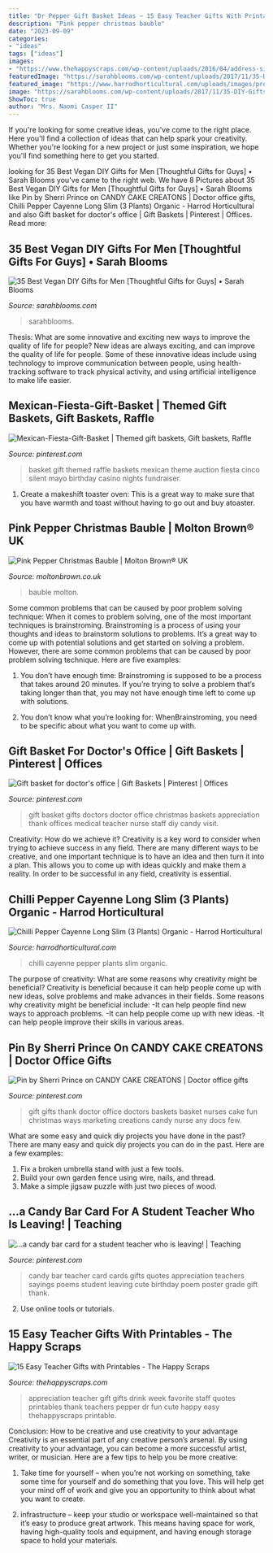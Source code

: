 ```yaml
---
title: "Dr Pepper Gift Basket Ideas ~ 15 Easy Teacher Gifts With Printables"
description: "Pink pepper christmas bauble"
date: "2023-09-09"
categories:
- "ideas"
tags: ["ideas"]
images:
- "https://www.thehappyscraps.com/wp-content/uploads/2016/04/address-sign2.jpg"
featuredImage: "https://sarahblooms.com/wp-content/uploads/2017/11/35-DIY-Gifts-for-Guys-Pin-2-1.jpg"
featured_image: "https://www.harrodhorticultural.com/uploads/images/products/VEG-187.jpg"
image: "https://sarahblooms.com/wp-content/uploads/2017/11/35-DIY-Gifts-for-Guys-Pin-2-1.jpg"
ShowToc: true
author: "Mrs. Naomi Casper II"
---
```



If you're looking for some creative ideas, you've come to the right place. Here you'll find a collection of ideas that can help spark your creativity. Whether you're looking for a new project or just some inspiration, we hope you'll find something here to get you started.

	

		
looking for 35 Best Vegan DIY Gifts for Men [Thoughtful Gifts for Guys] • Sarah Blooms you've came to the right web. We have 8 Pictures about 35 Best Vegan DIY Gifts for Men [Thoughtful Gifts for Guys] • Sarah Blooms like Pin by Sherri Prince on CANDY CAKE CREATONS | Doctor office gifts, Chilli Pepper Cayenne Long Slim (3 Plants) Organic - Harrod Horticultural and also Gift basket for doctor&#039;s office | Gift Baskets | Pinterest | Offices. Read more:
		
    
## 35 Best Vegan DIY Gifts For Men [Thoughtful Gifts For Guys] • Sarah Blooms

<img loading=lazy src="https://sarahblooms.com/wp-content/uploads/2017/11/35-DIY-Gifts-for-Guys-Pin-2-1.jpg" onerror="this.onerror=null;this.src='https://tse2.mm.bing.net/th?id=OIP.Ii4veQdKa8spDMMzZQ-qUwHaO0&amp;pid=15.1';" alt="35 Best Vegan DIY Gifts for Men [Thoughtful Gifts for Guys] • Sarah Blooms">

_Source: sarahblooms.com_

>sarahblooms. 

	

Thesis: What are some innovative and exciting new ways to improve the quality of life for people?
New ideas are always exciting, and can improve the quality of life for people. Some of these innovative ideas include using technology to improve communication between people, using health-tracking software to track physical activity, and using artificial intelligence to make life easier.

    
## Mexican-Fiesta-Gift-Basket | Themed Gift Baskets, Gift Baskets, Raffle

<img loading=lazy src="https://i.pinimg.com/originals/0b/f4/fa/0bf4fae5296a4cf7ba3a7fec0ab77ad3.jpg" onerror="this.onerror=null;this.src='https://tse1.mm.bing.net/th?id=OIP.ozW4D-LV7KukRXbBA4dyMQAAAA&amp;pid=15.1';" alt="Mexican-Fiesta-Gift-Basket | Themed gift baskets, Gift baskets, Raffle">

_Source: pinterest.com_

>basket gift themed raffle baskets mexican theme auction fiesta cinco silent mayo birthday casino nights fundraiser. 

	

1. Create a makeshift toaster oven: This is a great way to make sure that you have warmth and toast without having to go out and buy atoaster.

    
## Pink Pepper Christmas Bauble | Molton Brown® UK

<img loading=lazy src="https://media.moltonbrown.co.uk/i/moltonbrown/NEB9034_uk_Fiery-Pink-Pepper-Bath-Shower-Bauble_image_01?$xLImg$&amp;fmt=jpg" onerror="this.onerror=null;this.src='https://tse1.mm.bing.net/th?id=OIP.kXuq-bgFYqHBU-sZbkzWtQHaHa&amp;pid=15.1';" alt="Pink Pepper Christmas Bauble | Molton Brown® UK">

_Source: moltonbrown.co.uk_

>bauble molton. 

	

Some common problems that can be caused by poor problem solving technique:
When it comes to problem solving, one of the most important techniques is brainstroming. Brainstroming is a process of using your thoughts and ideas to brainstorm solutions to problems. It’s a great way to come up with potential solutions and get started on solving a problem. However, there are some common problems that can be caused by poor problem solving technique. Here are five examples:
1) You don’t have enough time: Brainstroming is supposed to be a process that takes around 20 minutes. If you’re trying to solve a problem that’s taking longer than that, you may not have enough time left to come up with solutions.

2) You don’t know what you’re looking for: WhenBrainstroming, you need to be specific about what you want to come up with.

    
## Gift Basket For Doctor&#039;s Office | Gift Baskets | Pinterest | Offices

<img loading=lazy src="https://s-media-cache-ak0.pinimg.com/736x/8d/8e/d7/8d8ed74b1dabccd21c989a2d34a64b29.jpg" onerror="this.onerror=null;this.src='https://tse1.mm.bing.net/th?id=OIP.cxP-HehwbeXRfXg0EH92jAHaJ4&amp;pid=15.1';" alt="Gift basket for doctor&#039;s office | Gift Baskets | Pinterest | Offices">

_Source: pinterest.com_

>gift basket gifts doctors doctor office christmas baskets appreciation thank offices medical teacher nurse staff diy candy visit. 

	

Creativity: How do we achieve it?
Creativity is a key word to consider when trying to achieve success in any field. There are many different ways to be creative, and one important technique is to have an idea and then turn it into a plan. This allows you to come up with ideas quickly and make them a reality. In order to be successful in any field, creativity is essential.

    
## Chilli Pepper Cayenne Long Slim (3 Plants) Organic - Harrod Horticultural

<img loading=lazy src="https://www.harrodhorticultural.com/uploads/images/products/VEG-187.jpg" onerror="this.onerror=null;this.src='https://tse4.mm.bing.net/th?id=OIP.NQLdjyrCA-8DYgVe5EIiiwHaHa&amp;pid=15.1';" alt="Chilli Pepper Cayenne Long Slim (3 Plants) Organic - Harrod Horticultural">

_Source: harrodhorticultural.com_

>chilli cayenne pepper plants slim organic. 

	

The purpose of creativity: What are some reasons why creativity might be beneficial?
Creativity is beneficial because it can help people come up with new ideas, solve problems and make advances in their fields. Some reasons why creativity might be beneficial include: 
-It can help people find new ways to approach problems. 
-It can help people come up with new ideas. 
-It can help people improve their skills in various areas.

    
## Pin By Sherri Prince On CANDY CAKE CREATONS | Doctor Office Gifts

<img loading=lazy src="https://i.pinimg.com/736x/79/42/46/7942465fcedcefc4d4706093768a41e7--doctor-gifts-doctor-cake.jpg" onerror="this.onerror=null;this.src='https://tse3.mm.bing.net/th?id=OIP.vY4e5mNQpRMUl0_0N-hOPwHaFj&amp;pid=15.1';" alt="Pin by Sherri Prince on CANDY CAKE CREATONS | Doctor office gifts">

_Source: pinterest.com_

>gift gifts thank doctor office doctors baskets basket nurses cake fun christmas ways marketing creations candy nurse any docs few. 

	

What are some easy and quick diy projects you have done in the past?
There are many easy and quick diy projects you can do in the past. Here are a few examples:
1. Fix a broken umbrella stand with just a few tools.
2. Build your own garden fence using wire, nails, and thread.
3. Make a simple jigsaw puzzle with just two pieces of wood.

    
## ...a Candy Bar Card For A Student Teacher Who Is Leaving! | Teaching

<img loading=lazy src="https://s-media-cache-ak0.pinimg.com/736x/e5/e0/95/e5e0955f99657d1b6d3331df79d1f8c9.jpg" onerror="this.onerror=null;this.src='https://tse2.mm.bing.net/th?id=OIP.w2Jf8XNqMR-xZkVCpo7uNQHaJ6&amp;pid=15.1';" alt="...a candy bar card for a student teacher who is leaving! | Teaching">

_Source: pinterest.com_

>candy bar teacher card cards gifts quotes appreciation teachers sayings poems student leaving cute birthday poem poster grade gift thank. 

	

2. Use online tools or tutorials.

    
## 15 Easy Teacher Gifts With Printables - The Happy Scraps

<img loading=lazy src="https://www.thehappyscraps.com/wp-content/uploads/2016/04/address-sign2.jpg" onerror="this.onerror=null;this.src='https://tse1.mm.bing.net/th?id=OIP.ojyzC9o6zdemaD3SkUOT4AHaLI&amp;pid=15.1';" alt="15 Easy Teacher Gifts with Printables - The Happy Scraps">

_Source: thehappyscraps.com_

>appreciation teacher gift gifts drink week favorite staff quotes printables thank teachers pepper dr fun cute happy easy thehappyscraps printable. 

	

Conclusion: How to be creative and use creativity to your advantage
Creativity is an essential part of any creative person’s arsenal. By using creativity to your advantage, you can become a more successful artist, writer, or musician. Here are a few tips to help you be more creative:
1. Take time for yourself – when you’re not working on something, take some time for yourself and do something that you love. This will help get your mind off of work and give you an opportunity to think about what you want to create.

2. infrastructure – keep your studio or workspace well-maintained so that it’s easy to produce great artwork. This means having space for work, having high-quality tools and equipment, and having enough storage space to hold your materials.


